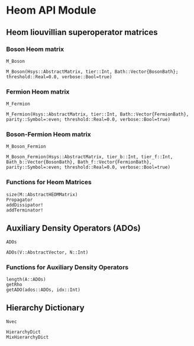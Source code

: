 # Heom API Module

## Heom liouvillian superoperator matrices

### Boson Heom matrix
```@docs
M_Boson
```

```@docs
M_Boson(Hsys::AbstractMatrix, tier::Int, Bath::Vector{BosonBath}; threshold::Real=0.0, verbose::Bool=true)
```

### Fermion Heom matrix
```@docs
M_Fermion
```

```@docs
M_Fermion(Hsys::AbstractMatrix, tier::Int, Bath::Vector{FermionBath}, parity::Symbol=:even; threshold::Real=0.0, verbose::Bool=true)
```

### Boson-Fermion Heom matrix
```@docs
M_Boson_Fermion
```

```@docs
M_Boson_Fermion(Hsys::AbstractMatrix, tier_b::Int, tier_f::Int, Bath_b::Vector{BosonBath}, Bath_f::Vector{FermionBath}, parity::Symbol=:even; threshold::Real=0.0, verbose::Bool=true)
```

### Functions for Heom Matrices
```@docs
size(M::AbstractHEOMMatrix)
Propagator
addDissipator!
addTerminator!
```

## Auxiliary Density Operators (ADOs)
```@docs
ADOs
```

```@docs
ADOs(V::AbstractVector, N::Int)
```

### Functions for Auxiliary Density Operators
```@docs
length(A::ADOs)
getRho
getADO(ados::ADOs, idx::Int)
```

## Hierarchy Dictionary
```@docs
Nvec
```

```@docs
HierarchyDict
MixHierarchyDict
```